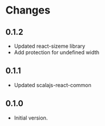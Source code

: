 # Changes

## 0.1.2

* Updated react-sizeme library
* Add protection for undefined width

## 0.1.1

* Updated scalajs-react-common

## 0.1.0

* Initial version.
